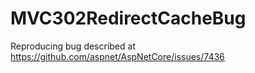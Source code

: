 # MVC302RedirectCacheBug
Reproducing bug described at https://github.com/aspnet/AspNetCore/issues/7436
